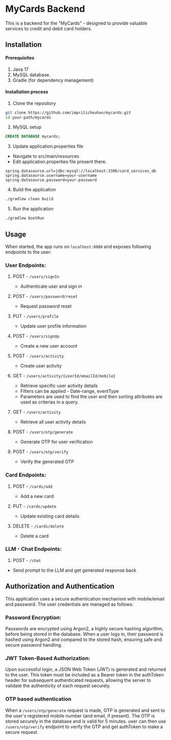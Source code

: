 # MyCards Backend

This is a backend for the "MyCards" - designed to provide valuable services to credit and debit card holders.

## Installation

#### Prerequisites
1. Java 17
2. MySQL database.
3. Gradle (for dependency management)

#### Installation process
1. Clone the repository

```bash
git clone https://github.com/impritichouhan/mycards.git
cd your-path/mycards
```
2. MySQL setup
```sql
CREATE DATABASE mycards;
```
3. Update application.properties file
- Navigate to src/main/resources
- Edit application.properties file present there.

```
spring.datasource.url=jdbc:mysql://localhost:3306/card_services_db
spring.datasource.username=your-username
spring.datasource.password=your-password

```

4. Build the application
```bash
./gradlew clean build
```

5. Run the application
```bash
./gradlew bootRun
```






## Usage

When started, the app runs on ```localhost:8080``` and exposes following endpoints to the user:

### User Endpoints:
1. POST - ```/users/signIn```
    - Authenticate user and sign in

2. POST - ```/users/password/reset```
    - Request password reset

3. PUT - ```/users/profile```	
   - Update user profile information

4. POST - ```/users/signUp```	
   - Create a new user account

5. POST - ```/users/activity```	
   - Create user activity

6. GET - ```/users/activity/{userId/emailId/mobile}```
   - Retrieve specific user activity details
   - Filters can be applied - Date-range, eventType
   - Parameters are used to find the user and then sorting attributes are used as criterias in a query.

7. GET - ```/users/activity```
   - Retrieve all user activity details

8. POST - ```/users/otp/generate```	
   - Generate OTP for user verification

9. POST - ```/users/otp/verify```	
   - Verify the generated OTP





### Card Endpoints:
1. POST - ```/cards/add	```
   - Add a new card

2. PUT - ```/cards/update```	
   - Update existing card details

3. DELETE - ```/cards/delete```	
   - Delete a card




### LLM - Chat Endpoints:

1. POST - ```/chat```
  - Send prompt to the LLM and get generated response back






## Authorization and Authentication

This application uses a secure authentication mechanism with mobile/email and password. The user credentials are managed as follows:

### Password Encryption: 
Passwords are encrypted using Argon2, a highly secure hashing algorithm, before being stored in the database. When a user logs in, their password is hashed using Argon2 and compared to the stored hash, ensuring safe and secure password handling.

### JWT Token-Based Authorization: 
Upon successful login, a JSON Web Token (JWT) is generated and returned to the user. This token must be included as a Bearer token in the authToken header for subsequent authenticated requests, allowing the server to validate the authenticity of each request securely.

### OTP based authentication

When a ```/users/otp/generate``` request is made, OTP is generated and sent to the user's registered mobile number (and email, if present). The OTP is stored securely in the database and is valid for 5 minutes. user can then use ```/users/otp/verify``` endpoint to verify the OTP and get authToken to make a secure request.




